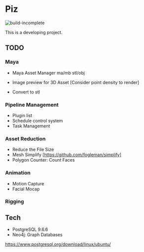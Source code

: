 # Piz

![build-incomplete](https://img.shields.io/badge/build-incomplete-red.svg)

This is a developing project.

## TODO
### Maya
- Maya Asset Manager
  ma/mb stl/obj
  
- Image preview for 3D Asset [Consider point density to render]
- Convert to stl


### Pipeline Management
- Plugin list
- Schedule control system
- Task Management


### Asset Reduction
- Reduce the File Size
- Mesh Simplify [https://github.com/fogleman/simplify]
- Polygon Counter: Count Faces


### Animation
- Motion Capture
- Facial Mocap

### Rigging

## Tech

- PostgreSQL 9.6.6
- Neo4j: Graph Databases

https://www.postgresql.org/download/linux/ubuntu/


